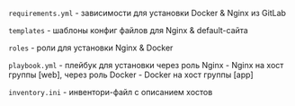 `requirements.yml` - зависимости для установки Docker & Nginx из GitLab

`templates` - шаблоны конфиг файлов для Nginx & default-сайта

`roles` - роли для установки Nginx & Docker

`playbook.yml` - плейбук для установки через роль Nginx - Nginx на хост группы [web], через роль Docker - Docker на хост группы [app]

`inventory.ini` - инвентори-файл с описанием хостов
